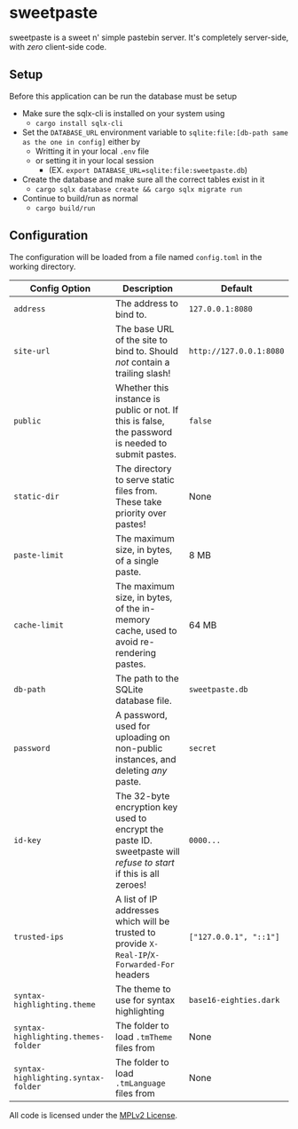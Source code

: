 # sweetpaste

sweetpaste is a sweet n' simple pastebin server. It's completely server-side, with *zero* client-side code.

## Setup
Before this application can be run the database must be setup

* Make sure the sqlx-cli is installed on your system using 
    * `cargo install sqlx-cli`
* Set the `DATABASE_URL` environment variable to `sqlite:file:[db-path same as the one in config]` either by
    * Writting it in your local `.env` file
    * or setting it in your local session 
        * (EX. `export DATABASE_URL=sqlite:file:sweetpaste.db`)
* Create the database and make sure all the correct tables exist in it
    * `cargo sqlx database create && cargo sqlx migrate run`
* Continue to build/run as normal
    * `cargo build/run`

## Configuration

The configuration will be loaded from a file named `config.toml` in the working directory.

| Config Option                       | Description                                                                                                       | Default                 |
| ----------------------------------- | ----------------------------------------------------------------------------------------------------------------- | ----------------------- |
| `address`                           | The address to bind to.                                                                                           | `127.0.0.1:8080`        |
| `site-url`                          | The base URL of the site to bind to. Should *not* contain a trailing slash!                                       | `http://127.0.0.1:8080` |
| `public`                            | Whether this instance is public or not. If this is false, the password is needed to submit pastes.                | `false`                 |
| `static-dir`                        | The directory to serve static files from. These take priority over pastes!                                        | None                    |
| `paste-limit`                       | The maximum size, in bytes, of a single paste.                                                                    | 8 MB                    |
| `cache-limit`                       | The maximum size, in bytes, of the in-memory cache, used to avoid re-rendering pastes.                            | 64 MB                   |
| `db-path`                           | The path to the SQLite database file.                                                                             | `sweetpaste.db`         |
| `password`                          | A password, used for uploading on non-public instances, and deleting *any* paste.                                 | `secret`                |
| `id-key`                            | The 32-byte encryption key used to encrypt the paste ID. sweetpaste will *refuse to start* if this is all zeroes! | `0000...`               |
| `trusted-ips`                       | A list of IP addresses which will be trusted to provide `X-Real-IP`/`X-Forwarded-For` headers                     | `["127.0.0.1", "::1"]`  |
| `syntax-highlighting.theme`         | The theme to use for syntax highlighting                                                                          | `base16-eighties.dark`  |
| `syntax-highlighting.themes-folder` | The folder to load `.tmTheme` files from                                                                          | None                    |
| `syntax-highlighting.syntax-folder` | The folder to load `.tmLanguage` files from                                                                       | None                    |


All code is licensed under the [MPLv2 License](LICENSE.md).
